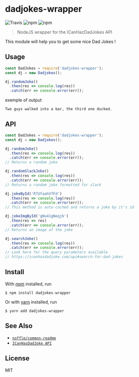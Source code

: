 # dadjokes-wrapper

![Travis](https://img.shields.io/travis/Neos-Duswell/dadjokes-wrapper.svg)
![npm](https://img.shields.io/npm/v/npm.svg)
![npm](https://img.shields.io/npm/dw/dadjokes-wrapper.svg)

> NodeJS wrapper for the ICanHazDadJokes API

This module will help you to get some nice Dad Jokes !

## Usage

```js
const DadJokes = require('dadjokes-wrapper');
const dj = new Dadjokes();

dj.randomJoke()
  .then(res => console.log(res))
  .catch(err => console.error(err));
```

exemple of output

```
Two guys walked into a bar, the third one ducked.
```

## API

```js
const DadJokes = require('dadjokes-wrapper');
const dj = new Dadjokes();

dj.randomJoke()
  .then(res => console.log(res))
  .catch(err => console.error(err));
// Returns a random joke

dj.randomSlackJoke()
  .then(res => console.log(res))
  .catch(err => console.error(err));
// Returns a random joke formatted for slack

dj.jokeById('R7UfaahVfFd') 
  .then(res => console.log(res))
  .catch(err => console.error(err));
// This method is auto-cached and returns a joke by it's id

dj.jokeImgById('gNu41gNeqjb')
  .then(res => res)
  .catch(err => console.error(err)); 
// Returns an image of the joke

dj.searchJoke()
  .then(res => console.log(res))
  .catch(err => console.error(err));
// Look here for the query parameters available
// https://icanhazdadjoke.com/api#search-for-dad-jokes
```

## Install

With [npm](https://npmjs.org/) installed, run

```
$ npm install dadjokes-wrapper
```

Or with [yarn](https://yarnpkg.com/en/) installed, run

```
$ yarn add dadjokes-wrapper
```

## See Also

- [`noffle/common-readme`](https://github.com/noffle/common-readme)
- [`ICanHasDadJoke API`](https://icanhazdadjoke.com/api)

## License

MIT

